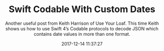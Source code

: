 ---
title: "Swift Codable With Custom Dates"
subtitle: "Another useful post from Keith Harrison of Use Your Loaf. This time Keith shows us how to use Swift 4’s Codable protocols to decode JSON which contains date values in more than one format."
tags: ["codable","date"]
link: "https://useyourloaf.com/blog/swift-codable-with-custom-dates/?utm_campaign=iOS%2BDev%2BWeekly&utm_medium=email&utm_source=iOS_Dev_Weekly_Issue_330"
date: "2017-12-14 11:37:27"
---